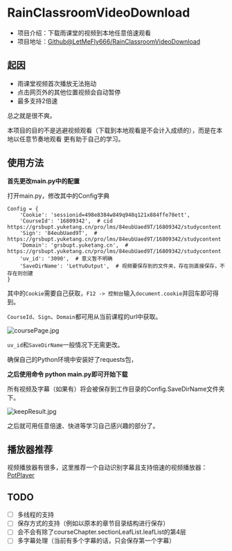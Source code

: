 # RainClassroomVideoDownload

+ 项目介绍：下载雨课堂的视频到本地任意倍速观看
+ 项目地址：[Github@LetMeFly666/RainClassroomVideoDownload](https://github.com/LetMeFly666/RainClassroomVideoDownload)

## 起因

+ 雨课堂视频首次播放无法拖动
+ 点击网页外的其他位置视频会自动暂停
+ 最多支持2倍速

总之就是很不爽。

本项目的目的不是逃避视频观看（下载到本地观看是不会计入成绩的），而是在本地以任意节奏地观看 更有助于自己的学习。

## 使用方法

**首先更改main.py中的配置**

打开main.py，修改其中的Config字典

```
Config = {
    'Cookie': 'sessionid=498e8384w849q948q121x884ffe78ett',
    'CourseId': '16809342',  # cid https://grsbupt.yuketang.cn/pro/lms/84eubUaed9T/16809342/studycontent
    'Sign': '84eubUaed9T',  # https://grsbupt.yuketang.cn/pro/lms/84eubUaed9T/16809342/studycontent
    'Domain': 'grsbupt.yuketang.cn',  # https://grsbupt.yuketang.cn/pro/lms/84eubUaed9T/16809342/studycontent
    'uv_id': '3090',  # 意义暂不明确
    'SaveDirName': 'LetYuOutput',  # 视频要保存到的文件夹，存在则直接保存，不存在则创建
}
```

其中的```Cookie```需要自己获取，```F12 -> 控制台```输入```document.cookie```并回车即可得到。

```CourseId```、```Sign```、```Domain```都可用从当前课程的url中获取。

![coursePage.jpg](source/img/coursePage.jpg)

```uv_id```和```SaveDirName```一般情况下无需更改。

确保自己的Python环境中安装好了requests包，

**之后使用命令 python main.py即可开始下载**

所有视频及字幕（如果有）将会被保存到工作目录的Config.SaveDirName文件夹下。

![keepResult.jpg](source/img/keepResult.jpg)

之后就可用任意倍速、快进等学习自己感兴趣的部分了。

## 播放器推荐

视频播放器有很多，这里推荐一个自动识别字幕且支持倍速的视频播放器：[PotPlayer](https://potplayer.daum.net/)

## TODO

+ [ ] 多线程的支持
+ [ ] 保存方式的支持（例如以原本的章节目录结构进行保存）
+ [ ] 会不会有除了courseChapter.sectionLeafList.leafList的第4层
+ [ ] 多字幕处理（当前有多个字幕的话，只会保存第一个字幕）